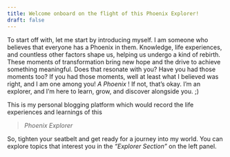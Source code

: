 ```yaml
---
title: Welcome onboard on the flight of this Phoenix Explorer!
draft: false
---
```


To start off with, let me start by introducing myself. I am someone who believes that everyone has a Phoenix in them. Knowledge, life experiences, and countless other factors shape us, helping us undergo a kind of rebirth. These moments of transformation bring new hope and the drive to achieve something meaningful. Does that resonate with you? Have you had those moments too? If you had those moments, well at least what I believed was right, and I am one among you! *A Phoenix* ! If not, that’s okay. I’m an explorer, and I’m here to learn, grow, and discover alongside you. ;) 

This is my personal blogging platform which would record the life experiences and learnings of this 

 >
 > *Phoenix Explorer*

So, tighten your seatbelt and get ready for a journey into my world. You can explore topics that interest you in the *“Explorer Section”* on the left panel.

